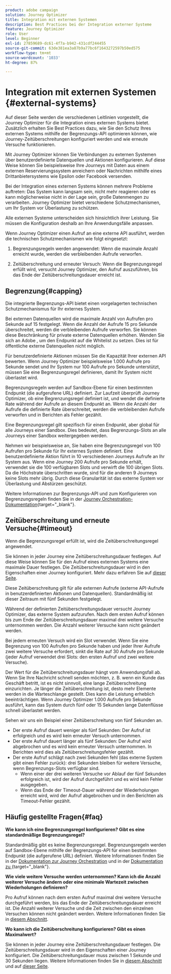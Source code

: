 ```yaml
---
product: adobe campaign
solution: Journey Optimizer
title: Integration mit externen Systemen
description: Best Practices bei der Integration externer Systeme
feature: Journey Optimizer
role: User
level: Beginner
exl-id: 27859689-dc61-4f7a-b942-431cdf244455
source-git-commit: 63de381ea3a87b9a77bc6f1643272597b50ed575
workflow-type: tm+mt
source-wordcount: '1033'
ht-degree: 87%

---
```


# Integration mit externen Systemen {#external-systems}

Auf dieser Seite werden die verschiedenen Leitlinien vorgestellt, die Journey Optimizer für die Integration eines externen Systems bietet. Zusätzlich erhalten Sie Best Practices dazu, wie Sie den Schutz Ihres externen Systems mithilfe der Begrenzungs-API optimieren können, wie Journey-Zeitüberschreitungen konfiguriert werden und wie erneute Versuche funktionieren.

Mit Journey Optimizer können Sie Verbindungen zu externen Systemen über benutzerdefinierte Datenquellen und Aktionen konfigurieren. Auf diese Weise können Sie beispielsweise Ihre Journeys mit Daten aus einem externen Reservierungssystem anreichern oder Nachrichten mithilfe eines Drittanbietersystems wie Epsilon oder Facebook versenden.

Bei der Integration eines externen Systems können mehrere Probleme auftreten: Das System kann langsam sein, nicht mehr reagieren oder es kann möglicherweise nicht in der Lage sein, große Datenmengen zu verarbeiten. Journey Optimizer bietet verschiedene Schutzmechanismen, um Ihr System vor Überlastung zu schützen.

Alle externen Systeme unterscheiden sich hinsichtlich ihrer Leistung. Sie müssen die Konfiguration deshalb an Ihre Anwendungsfälle anpassen.

Wenn Journey Optimizer einen Aufruf an eine externe API ausführt, werden die technischen Schutzmechanismen wie folgt eingesetzt:

1. Begrenzungsregeln werden angewendet: Wenn die maximale Anzahl erreicht wurde, werden die verbleibenden Aufrufe verworfen.

2. Zeitüberschreitung und erneuter Versuch: Wenn die Begrenzungsregel erfüllt wird, versucht Journey Optimizer, den Aufruf auszuführen, bis das Ende der Zeitüberschreitungsdauer erreicht ist.

## Begrenzung{#capping}

Die integrierte Begrenzungs-API bietet einen vorgelagerten technischen Schutzmechanismus für Ihr externes System.

Bei externen Datenquellen wird die maximale Anzahl von Aufrufen pro Sekunde auf 15 festgelegt. Wenn die Anzahl der Aufrufe 15 pro Sekunde überschreitet, werden die verbleibenden Aufrufe verworfen. Sie können diese Beschränkung für private externe Datenquellen erhöhen. Wenden Sie sich an Adobe , um den Endpunkt auf die Whitelist zu setzen. Dies ist für öffentliche externe Datenquellen nicht möglich.

Für benutzerdefinierte Aktionen müssen Sie die Kapazität Ihrer externen API bewerten. Wenn Journey Optimizer beispielsweise 1.000 Aufrufe pro Sekunde sendet und Ihr System nur 100 Aufrufe pro Sekunde unterstützt, müssen Sie eine Begrenzungsregel definieren, damit Ihr System nicht überlastet wird.

Begrenzungsregeln werden auf Sandbox-Ebene für einen bestimmten Endpunkt (die aufgerufene URL) definiert. Zur Laufzeit überprüft Journey Optimizer, ob eine Begrenzungsregel definiert ist, und wendet die definierte Rate während der Aufrufe an diesem Endpunkt an. Wenn die Anzahl der Aufrufe die definierte Rate überschreitet, werden die verbleibenden Aufrufe verworfen und in Berichten als Fehler gezählt.

Eine Begrenzungsregel gilt spezifisch für einen Endpunkt, aber global für alle Journeys einer Sandbox. Dies bedeutet, dass Begrenzungs-Slots an alle Journeys einer Sandbox weitergegeben werden.

Nehmen wir beispielsweise an, Sie haben eine Begrenzungsregel von 100 Aufrufen pro Sekunde für Ihr externes System definiert. Eine benutzerdefinierte Aktion führt in 10 verschiedenen Journeys Aufrufe an Ihr System aus. Wenn eine Journey 200 Aufrufe pro Sekunde erhält, verwendet sie die 100 verfügbaren Slots und verwirft die 100 übrigen Slots. Da die Höchstrate überschritten wurde, sind für die anderen 9 Journeys keine Slots mehr übrig. Durch diese Granularität ist das externe System vor Überlastung und Abstürzen geschützt.

Weitere Informationen zur Begrenzungs-API und zum Konfigurieren von Begrenzungsregeln finden Sie in der [Journey Orchestration-Dokumentation](https://experienceleague.adobe.com/docs/journeys/using/working-with-apis/capping.html?lang=de){target=&quot;_blank&quot;}.

## Zeitüberschreitung und erneute Versuche{#timeout}

Wenn die Begrenzungsregel erfüllt ist, wird die Zeitüberschreitungsregel angewendet.

Sie können in jeder Journey eine Zeitüberschreitungsdauer festlegen. Auf diese Weise können Sie für den Aufruf eines externen Systems eine maximale Dauer festlegen. Die Zeitüberschreitungsdauer wird in den Eigenschaften einer Journey konfiguriert. Mehr dazu erfahren Sie auf [dieser Seite](../building-journeys/journey-gs.md#timeout_and_error).

Diese Zeitüberschreitung gilt für alle externen Aufrufe (externe API-Aufrufe in benutzerdefinierten Aktionen und Datenquellen). Standardmäßig ist dieser Zeitraum mit fünf Sekunden festgelegt.

Während der definierten Zeitüberschreitungsdauer versucht Journey Optimizer, das externe System aufzurufen. Nach dem ersten Aufruf können bis zum Ende der Zeitüberschreitungsdauer maximal drei weitere Versuche unternommen werden. Die Anzahl weiterer Versuche kann nicht geändert werden.

Bei jedem erneuten Versuch wird ein Slot verwendet. Wenn Sie eine Begrenzung von 100 Aufrufen pro Sekunde haben und jeder Ihrer Aufrufe zwei weitere Versuche erfordert, sinkt die Rate auf 30 Aufrufe pro Sekunde (jeder Aufruf verwendet drei Slots: den ersten Aufruf und zwei weitere Versuche).

Der Wert für die Zeitüberschreitungsdauer hängt vom Anwendungsfall ab. Wenn Sie Ihre Nachricht schnell senden möchten, z. B. wenn ein Kunde das Geschäft betritt, ist es nicht sinnvoll, eine lange Zeitüberschreitung einzurichten. Je länger die Zeitüberschreitung ist, desto mehr Elemente werden in die Warteschlange gestellt. Dies kann die Leistung erheblich beeinträchtigen. Wenn Journey Optimizer 1.000 Aufrufe pro Sekunde ausführt, kann das System durch fünf oder 15 Sekunden lange Datenflüsse schnell überlastet werden.

Sehen wir uns ein Beispiel einer Zeitüberschreitung von fünf Sekunden an.

* Der erste Aufruf dauert weniger als fünf Sekunden: Der Aufruf ist erfolgreich und es wird kein erneuter Versuch unternommen.
* Der erste Aufruf dauert länger als fünf Sekunden: Der Aufruf wird abgebrochen und es wird kein erneuter Versuch unternommen. In Berichten wird dies als Zeitüberschreitungsfehler gezählt.
* Der erste Aufruf schlägt nach zwei Sekunden fehl (das externe System gibt einen Fehler zurück): drei Sekunden bleiben für weitere Versuche, wenn Begrenzungs-Slots verfügbar sind.
   * Wenn einer der drei weiteren Versuche vor Ablauf der fünf Sekunden erfolgreich ist, wird der Aufruf durchgeführt und es wird kein Fehler ausgegeben.
   * Wenn das Ende der Timeout-Dauer während der Wiederholungen erreicht wird, wird der Aufruf abgebrochen und in den Berichten als Timeout-Fehler gezählt.

## Häufig gestellte Fragen{#faq}

**Wie kann ich eine Begrenzungsregel konfigurieren? Gibt es eine standardmäßige Begrenzungsregel?**

Standardmäßig gibt es keine Begrenzungsregel. Begrenzungsregeln werden auf Sandbox-Ebene mithilfe der Begrenzungs-API für einen bestimmten Endpunkt (die aufgerufene URL) definiert. Weitere Informationen finden Sie in der [Dokumentation zur Journey Orchestration](../configuration/external-systems.md#capping) und in der [Dokumentation zu ](https://experienceleague.adobe.com/docs/journeys/using/working-with-apis/capping.html){target=&quot;_blank&quot;}.

**Wie viele weitere Versuche werden unternommen? Kann ich die Anzahl weiterer Versuche ändern oder eine minimale Wartezeit zwischen Wiederholungen definieren?**

Pro Aufruf können nach dem ersten Aufruf maximal drei weitere Versuche durchgeführt werden, bis das Ende der Zeitüberschreitungsdauer erreicht ist. Die Anzahl weiterer Versuche und die Zeit zwischen den einzelnen Versuchen können nicht geändert werden. Weitere Informationen finden Sie in [diesem Abschnitt](../configuration/external-systems.md#timeout).

**Wo kann ich die Zeitüberschreitung konfigurieren? Gibt es einen Maximalwert?**

Sie können in jeder Journey eine Zeitüberschreitungsdauer festlegen. Die Zeitüberschreitungsdauer wird in den Eigenschaften einer Journey konfiguriert. Die Zeitüberschreitungsdauer muss zwischen 1 Sekunde und 30 Sekunden liegen. Weitere Informationen finden Sie in [diesem Abschnitt](../configuration/external-systems.md#timeout) und auf [dieser Seite](../building-journeys/journey-gs.md#timeout_and_error).